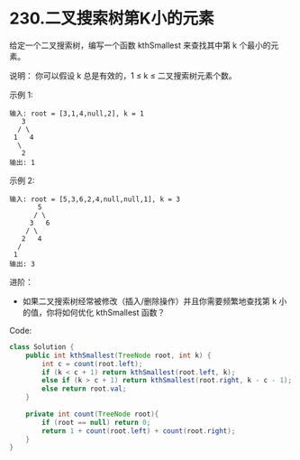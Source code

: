 # 230.二叉搜索树第K小的元素

给定一个二叉搜索树，编写一个函数 kthSmallest 来查找其中第 k 个最小的元素。

说明：
你可以假设 k 总是有效的，1 ≤ k ≤ 二叉搜索树元素个数。

示例 1:
```
输入: root = [3,1,4,null,2], k = 1
   3
  / \
 1   4
  \
   2
输出: 1
```
示例 2:
```
输入: root = [5,3,6,2,4,null,null,1], k = 3
       5
      / \
     3   6
    / \
   2   4
  /
 1
输出: 3
```
进阶：
- 如果二叉搜索树经常被修改（插入/删除操作）并且你需要频繁地查找第 k 小的值，你将如何优化 kthSmallest 函数？

Code:
```java
class Solution {
    public int kthSmallest(TreeNode root, int k) {
        int c = count(root.left);
        if (k < c + 1) return kthSmallest(root.left, k);
        else if (k > c + 1) return kthSmallest(root.right, k - c - 1);
        else return root.val;
    }
    
    private int count(TreeNode root){
        if (root == null) return 0;
        return 1 + count(root.left) + count(root.right);
    }
}
```